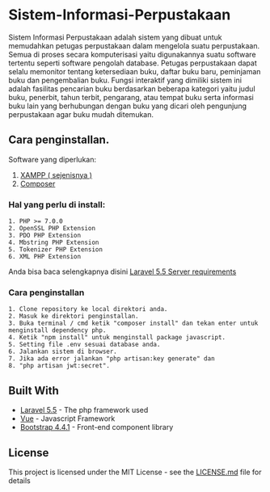 # Sistem-Informasi-Perpustakaan

Sistem Informasi Perpustakaan adalah sistem yang dibuat untuk memudahkan petugas perpustakaan dalam mengelola suatu perpustakaan.
Semua di proses secara komputerisasi yaitu digunakannya suatu software tertentu seperti software pengolah database.
Petugas perpustakaan dapat selalu memonitor tentang ketersediaan buku, daftar buku baru, peminjaman buku dan pengembalian buku.
Fungsi interaktif yang dimiliki sistem ini adalah fasilitas pencarian buku berdasarkan beberapa kategori
yaitu judul buku, penerbit, tahun terbit, pengarang, atau tempat buku serta informasi buku lain yang berhubungan
dengan buku yang dicari oleh pengunjung perpustakaan agar buku mudah ditemukan.

## Cara penginstallan.

Software yang diperlukan:

1. [XAMPP ( sejenisnya )]( https://www.apachefriends.org/index.html)
2. <a href="http://composer.org">Composer</a>

### Hal yang perlu di install:
```
1. PHP >= 7.0.0
2. OpenSSL PHP Extension
3. PDO PHP Extension
4. Mbstring PHP Extension
5. Tokenizer PHP Extension
6. XML PHP Extension 
```
Anda bisa baca selengkapnya disini <a href="https://laravel.com/docs/5.5#server-requirements">Laravel 5.5 Server requirements</a>

### Cara penginstallan
```
1. Clone repository ke local direktori anda.
2. Masuk ke direktori penginstallan.
3. Buka terminal / cmd ketik "composer install" dan tekan enter untuk menginstall dependency php.
4. Ketik "npm install" untuk menginstall package javascript.
5. Setting file .env sesuai database anda.
6. Jalankan sistem di browser.
7. Jika ada error jalankan "php artisan:key generate" dan
8. "php artisan jwt:secret".
```

## Built With

* [Laravel 5.5](https://laravel.com/docs/5.5) - The php framework used
* [Vue](https://vuejs.org/) - Javascript Framework
* [Bootstrap 4.4.1](https://getbootstrap.com/) - Front-end component library

## License

This project is licensed under the MIT License - see the [LICENSE.md](LICENSE.md) file for details
